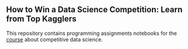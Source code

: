 How to Win a Data Science Competition: Learn from Top Kagglers
-------------------------------------------------------------------------------------
This repository contains programming assignments notebooks for the [course](https://www.coursera.org/learn/competitive-data-science/home/welcome) about competitive data science.
